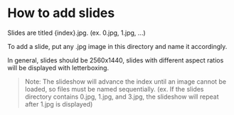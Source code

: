 # How to add slides
Slides are titled {index}.jpg. (ex. 0.jpg, 1.jpg, ...)

To add a slide, put any .jpg image in this directory and name it accordingly.

In general, slides should be 2560x1440, slides with different aspect ratios
will be displayed with letterboxing.

> Note: The slideshow will advance the index until an image cannot be loaded, 
> so files must be named sequentially. (ex. If the slides directory contains
> 0.jpg, 1.jpg, and 3.jpg, the slideshow will repeat after 1.jpg is displayed)
